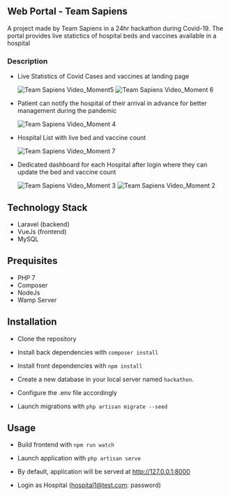 ## Web Portal - Team Sapiens

A project made by Team Sapiens in a 24hr hackathon during Covid-19. The portal provides live statictics of hospital beds and vaccines available in a hospital

### Description
- Live Statistics of Covid Cases and vaccines at landing page

    ![Team Sapiens Video_Moment5](https://user-images.githubusercontent.com/60104803/159489547-c3776d0f-7ce8-46cb-ac9d-0d375f3bceec.jpg)
    ![Team Sapiens Video_Moment 6](https://user-images.githubusercontent.com/60104803/159489599-889f23da-9bb5-4b9b-878a-a98a6a7de6ef.jpg)
    
- Patient can notify the hospital of their arrival in advance for better management during the pandemic

    ![Team Sapiens Video_Moment 4](https://user-images.githubusercontent.com/60104803/159489657-c5004aba-957a-4e37-b0ea-c7fb90c71576.jpg)
    
- Hospital List with live bed and vaccine count

    ![Team Sapiens Video_Moment 7](https://user-images.githubusercontent.com/60104803/159489568-0e095a0b-ac87-41c9-8ee0-a9da8fcd1081.jpg)
    
- Dedicated dashboard for each Hospital after login where they can update the bed and vaccine count

    ![Team Sapiens Video_Moment 3](https://user-images.githubusercontent.com/60104803/159489637-a5f0a641-08c4-4493-b515-dcc98a03fe4f.jpg)
    ![Team Sapiens Video_Moment 2](https://user-images.githubusercontent.com/60104803/159489669-6036525e-2be7-4fa4-b193-58dda8028d10.jpg)


## Technology Stack 

- Laravel (backend)
- VueJs (frontend)
- MySQL 

## Prequisites

- PHP 7
- Composer
- NodeJs
- Wamp Server

## Installation

- Clone the repository

- Install back dependencies with `composer install`
- Install front dependencies with `npm install`
- Create a new database in your local server named `hackathon`.
- Configure the .env file accordingly
- Launch migrations with `php artisan migrate --seed`

## Usage

- Build frontend with `npm run watch` 
- Launch application with `php artisan serve`
- By default, application will be served at http://127.0.0.1:8000

- Login as Hospital (hospital1@test.com: password)




